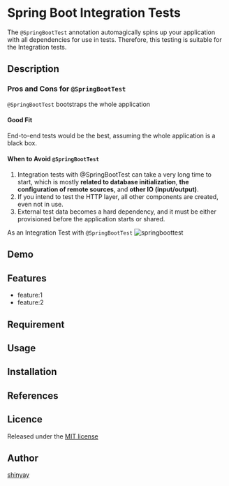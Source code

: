 # Spring Boot Integration Tests

The `@SpringBootTest` annotation automagically spins up your application with all dependencies for use in tests.
Therefore, this testing is suitable for the Integration tests.

## Description
### Pros and Cons for `@SpringBootTest`
`@SpringBootTest` bootstraps the whole application

#### Good Fit
End-to-end tests would be the best, assuming the whole application is a black box.

#### When to Avoid `@SpringBootTest`
1. Integration tests with @SpringBootTest can take a very long time to start,
which is mostly **related to database initialization**, **the configuration of remote sources**, and **other IO (input/output)**.
2. If you intend to test the HTTP layer, all other components are created, even not in use.
3. External test data becomes a hard dependency, and it must be either provisioned before the application starts or shared.

As an Integration Test with `@SpringBootTest`
![springboottest](https://user-images.githubusercontent.com/3072734/126014256-612a0f2a-fd4f-48a5-9c2f-cbf6c14b49fc.png)



## Demo

## Features

- feature:1
- feature:2

## Requirement

## Usage

## Installation

## References

## Licence

Released under the [MIT license](https://gist.githubusercontent.com/shinyay/56e54ee4c0e22db8211e05e70a63247e/raw/34c6fdd50d54aa8e23560c296424aeb61599aa71/LICENSE)

## Author

[shinyay](https://github.com/shinyay)
